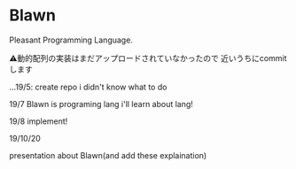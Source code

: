 # Blawn
Pleasant Programming Language.

⚠️動的配列の実装はまだアップロードされていなかったので
近いうちにcommitします

…19/5: create repo
i didn't know what to do

19/7 
Blawn is programing lang
i'll learn about lang!

19/8
implement!

19/10/20

presentation about Blawn(and add these explaination)
